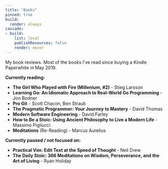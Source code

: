 ```yaml
---
title: "Books"
pinned: true
build:
  render: always
cascade:
- build:
    list: local
    publishResources: false
    render: never
---
```


My book reviews. Most of the books I've read since buying a Kindle Paperwhite in May 2019. 

**Currently reading:**
- **The Girl Who Played with Fire (Millenium, #2)** - Stieg Larsson
- **Learning Go: An Idiomatic Approach to Real-World Go Programming** - Jon Bodner
- **Pro Git** - Scott Chacon, Ben Straub
- **The Pragmatic Programmer: Your Journey to Mastery** - David Thomas
- **Modern Software Engineering** - David Farley
- **How to Be a Stoic: Using Ancient Philosophy to Live a Modern Life** - Massimo Pigliucci
- **Meditations** (Re-Reading) - Marcus Aurelius

**Currently paused / not focused on:**
- **Practical Vim: Edit Text at the Speed of Thought** - Neil Drew
- **The Daily Stoic: 366 Meditations on Wisdom, Perseverance, and the Art of Living** - Ryan Holiday
